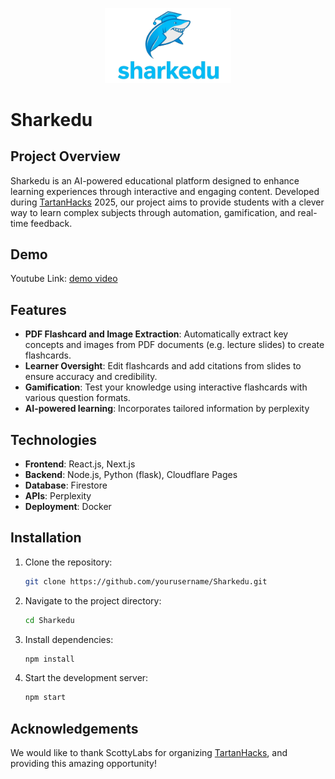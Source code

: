 <p align="center">
  <img src="./logo.PNG" alt="Sharkedu Logo" width="40%" height="40%">
</p>

# Sharkedu

## Project Overview

Sharkedu is an AI-powered educational platform designed to enhance learning experiences through interactive and engaging content. Developed during [TartanHacks](https://tartanhacks.com/) 2025, our project aims to provide students with a clever way to learn complex subjects through automation, gamification, and real-time feedback.

## Demo
Youtube Link: [demo video](https://youtu.be/ZmSNNQuNxKc)

## Features

- **PDF Flashcard and Image Extraction**: Automatically extract key concepts and images from PDF documents (e.g. lecture slides) to create flashcards.
- **Learner Oversight**: Edit flashcards and add citations from slides to ensure accuracy and credibility.
- **Gamification**: Test your knowledge using interactive flashcards with various question formats.
- **AI-powered learning**: Incorporates tailored information by perplexity

## Technologies

- **Frontend**: React.js, Next.js
- **Backend**: Node.js, Python (flask), Cloudflare Pages
- **Database**: Firestore
- **APIs**: Perplexity
- **Deployment**: Docker

## Installation

1. Clone the repository:
    ```bash
    git clone https://github.com/yourusername/Sharkedu.git
    ```
2. Navigate to the project directory:
    ```bash
    cd Sharkedu
    ```
3. Install dependencies:
    ```bash
    npm install
    ```
4. Start the development server:
    ```bash
    npm start
    ```

## Acknowledgements

We would like to thank ScottyLabs for organizing [TartanHacks](https://tartanhacks.com/), and providing this amazing opportunity!
